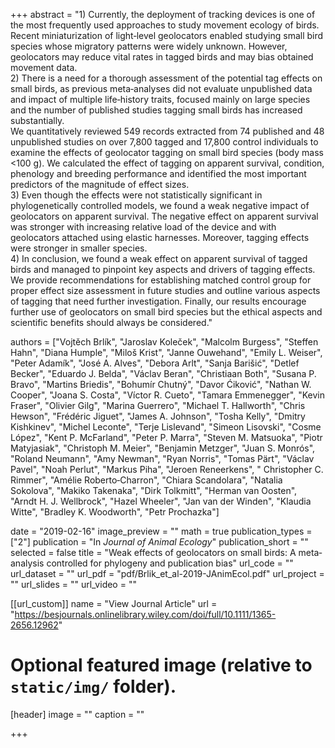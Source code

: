 +++
abstract = "1) Currently, the deployment of tracking devices is one of the most frequently used approaches to study movement ecology of birds. Recent miniaturization of light‐level geolocators enabled studying small bird species whose migratory patterns were widely unknown. However, geolocators may reduce vital rates in tagged birds and may bias obtained movement data.<br /> 2) There is a need for a thorough assessment of the potential tag effects on small birds, as previous meta‐analyses did not evaluate unpublished data and impact of multiple life‐history traits, focused mainly on large species and the number of published studies tagging small birds has increased substantially.<br /> We quantitatively reviewed 549 records extracted from 74 published and 48 unpublished studies on over 7,800 tagged and 17,800 control individuals to examine the effects of geolocator tagging on small bird species (body mass <100 g). We calculated the effect of tagging on apparent survival, condition, phenology and breeding performance and identified the most important predictors of the magnitude of effect sizes. <br /> 3) Even though the effects were not statistically significant in phylogenetically controlled models, we found a weak negative impact of geolocators on apparent survival. The negative effect on apparent survival was stronger with increasing relative load of the device and with geolocators attached using elastic harnesses. Moreover, tagging effects were stronger in smaller species.<br /> 4) In conclusion, we found a weak effect on apparent survival of tagged birds and managed to pinpoint key aspects and drivers of tagging effects. We provide recommendations for establishing matched control group for proper effect size assessment in future studies and outline various aspects of tagging that need further investigation. Finally, our results encourage further use of geolocators on small bird species but the ethical aspects and scientific benefits should always be considered."

authors = ["Vojtěch Brlík", "Jaroslav Koleček", "Malcolm Burgess", "Steffen Hahn", "Diana Humple", "Miloš Krist", "Janne Ouwehand", "Emily L. Weiser", "Peter Adamík", "José A. Alves", "Debora Arlt", "Sanja Barišić", "Detlef Becker", "Eduardo J. Belda", "Václav Beran", "Christiaan Both", "Susana P. Bravo", "Martins Briedis", "Bohumír Chutný", "Davor Ćiković", "Nathan W. Cooper", "Joana S. Costa", "Víctor R. Cueto", "Tamara Emmenegger", "Kevin Fraser", "Olivier Gilg", "Marina Guerrero", "Michael T. Hallworth", "Chris Hewson", "Frédéric Jiguet", "James A. Johnson", "Tosha Kelly", "Dmitry Kishkinev", "Michel Leconte", "Terje Lislevand", "Simeon Lisovski", "Cosme López", "Kent P. McFarland", "Peter P. Marra", "Steven M. Matsuoka", "Piotr Matyjasiak", "Christoph M. Meier", "Benjamin Metzger", "Juan S. Monrós", "Roland Neumann", "Amy Newman", "Ryan Norris", "Tomas Pärt", "Václav Pavel", "Noah Perlut", "Markus Piha", "Jeroen Reneerkens", " Christopher C. Rimmer", "Amélie Roberto‐Charron", "Chiara Scandolara", "Natalia Sokolova", "Makiko Takenaka", "Dirk Tolkmitt",  "Herman van Oosten", "Arndt H. J. Wellbrock", "Hazel Wheeler", "Jan van der Winden", "Klaudia Witte", "Bradley K. Woodworth", "Petr Prochazka"]

date = "2019-02-16"
image_preview = ""
math = true
publication_types = ["2"]
publication = "In *Journal of Animal Ecology*"
publication_short = ""
selected = false
title = "Weak effects of geolocators on small birds: A meta‐analysis controlled for phylogeny and publication bias"
url_code = ""
url_dataset = ""
url_pdf = "pdf/Brlik_et_al-2019-JAnimEcol.pdf"
url_project = ""
url_slides = ""
url_video = ""

[[url_custom]]
name = "View Journal Article"
url = "https://besjournals.onlinelibrary.wiley.com/doi/full/10.1111/1365-2656.12962"

# Optional featured image (relative to `static/img/` folder).
[header]
image = ""
caption = ""

+++
